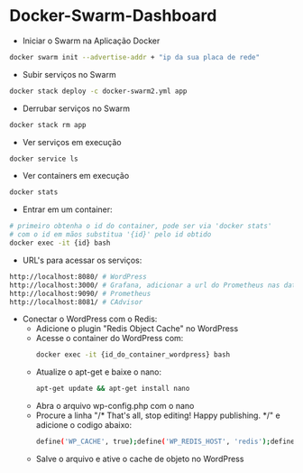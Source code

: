 # Docker-Swarm-Dashboard

- Iniciar o Swarm na Aplicação Docker

```sh
docker swarm init --advertise-addr + "ip da sua placa de rede" 
```

- Subir serviços no Swarm

```sh
docker stack deploy -c docker-swarm2.yml app
```

- Derrubar serviços no Swarm

```sh
docker stack rm app
```

- Ver serviços em execução

```sh
docker service ls
```

- Ver containers em execução

```sh
docker stats
```

- Entrar em um container:

```sh
# primeiro obtenha o id do container, pode ser via 'docker stats'
# com o id em mãos substitua '{id}' pelo id obtido
docker exec -it {id} bash
```

- URL's para acessar os serviços:

```sh
http://localhost:8080/ # WordPress
http://localhost:3000/ # Grafana, adicionar a url do Prometheus nas databases e ao criar o dashboard adicionar as metricas que deseja
http://localhost:9090/ # Prometheus
http://localhost:8081/ # CAdvisor
```

- Conectar o WordPress com o Redis:
    - Adicione o plugin "Redis Object Cache" no WordPress
    - Acesse o container do WordPress com:
        ```sh
        docker exec -it {id_do_container_wordpress} bash
        ```
    - Atualize o apt-get e baixe o nano:
        ```sh
        apt-get update && apt-get install nano
        ```
    - Abra o arquivo wp-config.php com o nano
    - Procure a linha "/* That's all, stop editing! Happy publishing. */" e adicione o codigo abaixo:
        ```sh
        define('WP_CACHE', true);define('WP_REDIS_HOST', 'redis');define('WP_REDIS_PORT', 6379);
        ```
    - Salve o arquivo e ative o cache de objeto no WordPress

